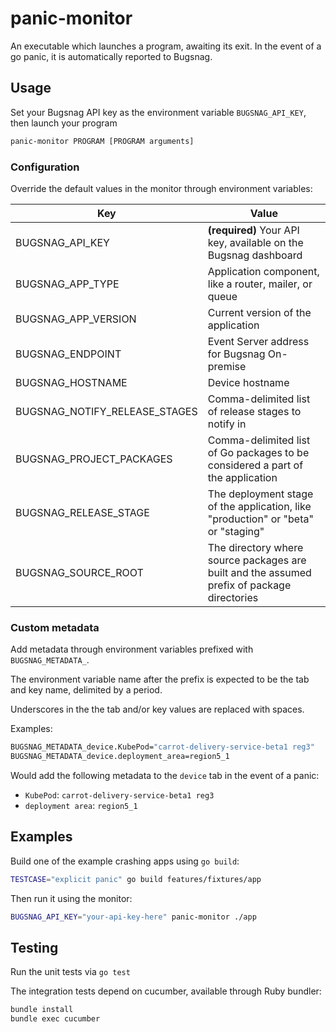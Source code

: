 # panic-monitor

An executable which launches a program, awaiting its exit. In the event of
a go panic, it is automatically reported to Bugsnag.

## Usage

Set your Bugsnag API key as the environment variable `BUGSNAG_API_KEY`, then
launch your program

```sh
panic-monitor PROGRAM [PROGRAM arguments]
```

### Configuration

Override the default values in the monitor through environment variables:

| Key                              | Value |
|----------------------------------|-------|
| BUGSNAG\_API\_KEY                | **(required)** Your API key, available on the Bugsnag dashboard |
| BUGSNAG\_APP\_TYPE               | Application component, like a router, mailer, or queue|
| BUGSNAG\_APP\_VERSION            | Current version of the application |
| BUGSNAG\_ENDPOINT                | Event Server address for Bugsnag On-premise |
| BUGSNAG\_HOSTNAME                | Device hostname |
| BUGSNAG\_NOTIFY\_RELEASE\_STAGES | Comma-delimited list of release stages to notify in |
| BUGSNAG\_PROJECT\_PACKAGES       | Comma-delimited list of Go packages to be considered a part of the application |
| BUGSNAG\_RELEASE\_STAGE          | The deployment stage of the application, like "production" or "beta" or "staging" |
| BUGSNAG\_SOURCE\_ROOT            | The directory where source packages are built and the assumed prefix of package directories |

### Custom metadata

Add metadata through environment variables prefixed with `BUGSNAG_METADATA_`.

The environment variable name after the prefix is expected to be the tab and key name,
delimited by a period.

Underscores in the the tab and/or key values are replaced with spaces.

Examples:

```sh
BUGSNAG_METADATA_device.KubePod="carrot-delivery-service-beta1 reg3"
BUGSNAG_METADATA_device.deployment_area=region5_1
```

Would add the following metadata to the `device` tab in the event of a panic:

* `KubePod`: `carrot-delivery-service-beta1 reg3`
* `deployment area`: `region5_1`

## Examples

Build one of the example crashing apps using `go build`:

```sh
TESTCASE="explicit panic" go build features/fixtures/app
```

Then run it using the monitor:

```sh
BUGSNAG_API_KEY="your-api-key-here" panic-monitor ./app
```

## Testing

Run the unit tests via `go test`

The integration tests depend on cucumber, available through Ruby bundler:

```sh
bundle install
bundle exec cucumber
```
